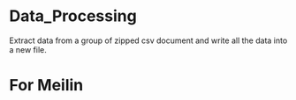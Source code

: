 # Data_Processing
Extract data from a group of zipped csv document and write all the data into a new file.
# For Meilin
